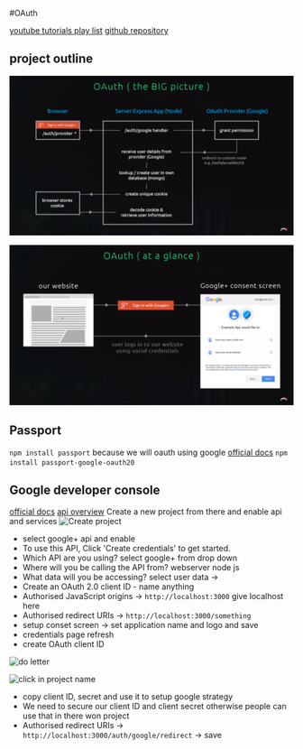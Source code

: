 #OAuth

[youtube tutorials play list](https://www.youtube.com/watch?v=kDhYUPcDS28&list=PL4cUxeGkcC9jdm7QX143aMLAqyM-jTZ2x&index=5)
[github repository](https://github.com/iamshaunjp/oauth-playlist/tree/lesson-4)

## project outline
 ![Project flow](/img/sc1.PNG)

 ![Project flow two](/img/sc2.PNG)

## Passport

```npm install passport```
because we will oauth using google [official docs](http://www.passportjs.org/packages/passport-google-oauth20/)
```npm install passport-google-oauth20```

## Google developer console

[official docs](https://console.cloud.google.com/) [api overview](https://console.cloud.google.com/apis/dashboard?project=oauth-nodejs-234321&folder=)
Create a new project from there and enable api and services 
![Create project](/img/project.PNG)
 - select google+ api and enable 
 - To use this API, Click 'Create credentials' to get started.
 - Which API are you using? select google+ from drop down
 - Where will you be calling the API from? webserver node js
 - What data will you be accessing? select user data -> 
 - Create an OAuth 2.0 client ID - name anything 
 - Authorised JavaScript origins -> ```http://localhost:3000``` give localhost here
 - Authorised redirect URIs -> ```http://localhost:3000/something``` 
 - setup conset screen -> set application name and logo and save
 - credentials page refresh
 - create OAuth client ID

 ![do letter](/img/credentials.PNG)

 ![click in project name](/img/client.PNG)

 - copy client ID, secret and use it to setup google strategy
 - We need to secure our client ID and client secret otherwise people can use that in there won project
 - Authorised redirect URIs -> ```http://localhost:3000/auth/google/redirect``` -> save